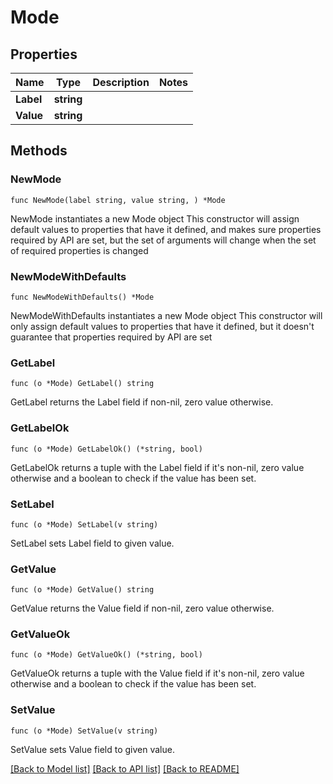 # Mode

## Properties

Name | Type | Description | Notes
------------ | ------------- | ------------- | -------------
**Label** | **string** |  | 
**Value** | **string** |  | 

## Methods

### NewMode

`func NewMode(label string, value string, ) *Mode`

NewMode instantiates a new Mode object
This constructor will assign default values to properties that have it defined,
and makes sure properties required by API are set, but the set of arguments
will change when the set of required properties is changed

### NewModeWithDefaults

`func NewModeWithDefaults() *Mode`

NewModeWithDefaults instantiates a new Mode object
This constructor will only assign default values to properties that have it defined,
but it doesn't guarantee that properties required by API are set

### GetLabel

`func (o *Mode) GetLabel() string`

GetLabel returns the Label field if non-nil, zero value otherwise.

### GetLabelOk

`func (o *Mode) GetLabelOk() (*string, bool)`

GetLabelOk returns a tuple with the Label field if it's non-nil, zero value otherwise
and a boolean to check if the value has been set.

### SetLabel

`func (o *Mode) SetLabel(v string)`

SetLabel sets Label field to given value.


### GetValue

`func (o *Mode) GetValue() string`

GetValue returns the Value field if non-nil, zero value otherwise.

### GetValueOk

`func (o *Mode) GetValueOk() (*string, bool)`

GetValueOk returns a tuple with the Value field if it's non-nil, zero value otherwise
and a boolean to check if the value has been set.

### SetValue

`func (o *Mode) SetValue(v string)`

SetValue sets Value field to given value.



[[Back to Model list]](../README.md#documentation-for-models) [[Back to API list]](../README.md#documentation-for-api-endpoints) [[Back to README]](../README.md)


